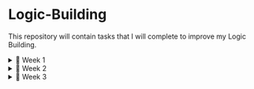 # Logic-Building

This repository will contain tasks that I will complete to improve my Logic Building.

<details>
  <summary>📅 Week 1</summary>

- ### **Day 1** → Pattern Problems  
- ### **Day 2** → String & Number Reversal
- ### **Day 3** → Palindrome & Word Reversal  
- ### **Day 4** → Factorial, Fibonacci sequence  
- ### **Day 5** → Armstrong & Perfect Numbers  
- ### **Day 6** → Prime Numbers  
- ### **Day 7** → Mini Project - Number Guessing Game  

</details>

<details>
  <summary>📅 Week 2</summary>

- ### **Day 8** → Max, Min, Sum, Average Manually 
- ### **Day 9** → Remove duplicates from a list
- ### **Day 10** → Frequency counter using dictionary
- ### **Day 11** → Merge two sorted lists
- ### **Day 12** → Implement stack (push/pop)
- ### **Day 13** → Implement queue (enqueue/dequeue)
- ### **Day 14** → Mini project: Quiz app (MCQs with scoring)

</details>

<details>
  <summary>📅 Week 3</summary>

- ### **Day 15** → Linear & binary search
- ### **Day 16** → 
- ### **Day 17** →
- ### **Day 18** →
- ### **Day 19** →
- ### **Day 20** →
- ### **Day 21** →

</details>